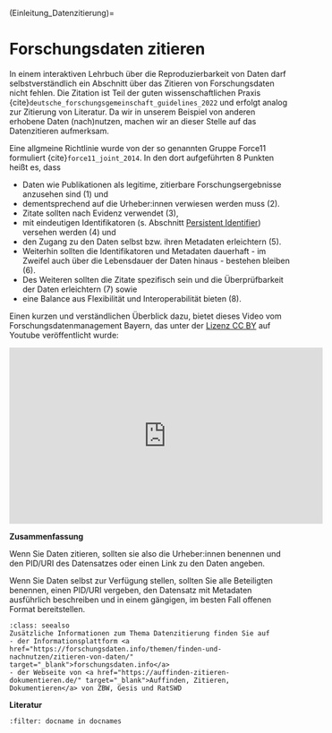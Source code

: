 (Einleitung_Datenzitierung)=
# Forschungsdaten zitieren

In einem interaktiven Lehrbuch über die Reproduzierbarkeit von Daten darf selbstverständlich ein Abschnitt über das Zitieren von Forschungsdaten nicht fehlen. Die Zitation ist Teil der guten wissenschaftlichen Praxis {cite}`deutsche_forschungsgemeinschaft_guidelines_2022` und erfolgt analog zur Zitierung von Literatur. Da wir in unserem Beispiel von anderen erhobene Daten (nach)nutzen, machen wir an dieser Stelle auf das Datenzitieren aufmerksam.  

Eine allgmeine Richtlinie wurde von der so genannten Gruppe Force11 formuliert {cite}`force11_joint_2014`. In den dort aufgeführten 8 Punkten heißt es, dass 
- Daten wie Publikationen als legitime, zitierbare Forschungsergebnisse anzusehen sind (1) und
- dementsprechend auf die Urheber:innen verwiesen werden muss (2).
- Zitate sollten nach Evidenz verwendet (3),
- mit eindeutigen Identifikatoren (s. Abschnitt [Persistent Identifier](PID)) versehen werden (4) und
- den Zugang zu den Daten selbst bzw. ihren Metadaten erleichtern (5).
- Weiterhin sollten die Identifikatoren und Metadaten dauerhaft - im Zweifel auch über die Lebensdauer der Daten hinaus - bestehen bleiben (6).
- Des Weiteren sollten die Zitate spezifisch sein und die Überprüfbarkeit der Daten erleichtern (7) sowie
- eine Balance aus Flexibilität und Interoperabilität bieten (8).  

Einen kurzen und verständlichen Überblick dazu, bietet dieses Video vom Forschungsdatenmanagement Bayern, das unter der <a href="https://www.youtube.com/t/creative_commons" class="external-link" target="_blank">Lizenz CC BY</a> auf Youtube veröffentlicht wurde: 

<iframe width="560" height="315" src="https://www.youtube.com/embed/WBiZydSV-m0?si=" title="YouTube video player" frameborder="0" allow="accelerometer; autoplay; clipboard-write; encrypted-media; gyroscope; picture-in-picture; web-share" referrerpolicy="strict-origin-when-cross-origin" allowfullscreen></iframe>

**Zusammenfassung**

Wenn Sie Daten zitieren, sollten sie also die Urheber:innen benennen und den PID/URI des Datensatzes oder einen Link zu den Daten angeben.

Wenn Sie Daten selbst zur Verfügung stellen, sollten Sie alle Beteiligten benennen, einen PID/URI vergeben, den Datensatz mit Metadaten ausführlich beschreiben und in einem gängigen, im besten Fall offenen Format bereitstellen.  


```{admonition} Weitere Informationen
:class: seealso
Zusätzliche Informationen zum Thema Datenzitierung finden Sie auf
- der Informationsplattform <a href="https://forschungsdaten.info/themen/finden-und-nachnutzen/zitieren-von-daten/" target="_blank">forschungsdaten.info</a>
- der Webseite von <a href="https://auffinden-zitieren-dokumentieren.de/" target="_blank">Auffinden, Zitieren, Dokumentieren</a> von ZBW, Gesis und RatSWD
```  

**Literatur**

```{bibliography}
:filter: docname in docnames
```
